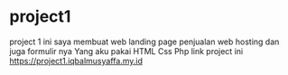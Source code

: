 # project1
project 1 ini saya membuat web landing page penjualan web hosting dan juga formulir nya 
Yang aku pakai
HTML
Css
Php 
link project ini
https://project1.iqbalmusyaffa.my.id
